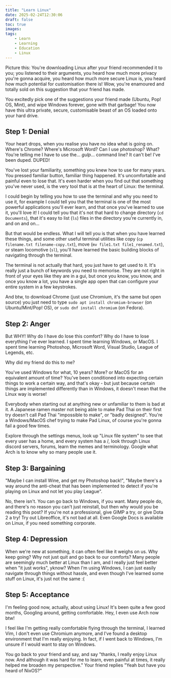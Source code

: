 ```yaml
---
title: "Learn Linux"
date: 2025-02-24T12:30:06
draft: false
toc: true
images:
tags:
    - Learn
    - Learning
    - Education
    - Linux
---
```


Picture this: You're downloading Linux after your friend recommended it to you; you listened 
to their arguments, you heard how much more privacy you're gonna acquire, you heard how much 
more secure Linux is, you heard how much potential for customisation there is! Wow, you're enamoured 
and totally sold on this suggestion that your friend has made.

You excitedly pick one of the suggestions your friend made (Ubuntu, Pop! OS, Mint), and wipe Windows forever, 
gone with that garbage! You now have this ultra private, secure, customisable beast of an OS loaded onto your 
hard drive.

## Step 1: Denial

Your heart drops, when you realise you have no idea what is going on. Where's Chrome? Where's Microsoft Word? 
Can I use photoshop? What? You're telling me I have to use the... *gulp*... command line? It can't be! I've been duped. 
DUPED!

You've lost your familiarity, something you knew how to use for many years. You pressed familiar button, familiar thing 
happened. It's uncomfortable and painful even to lose that. It's even harder when you find out that something you've never 
used, is the very tool that is at the heart of Linux: the terminal.

I could begin by telling you how to use the terminal and why you need to use it, for example I could tell you that 
the terminal is one of the most powerful applications you'll ever learn, and that once you've learned to use it, 
you'll love it! I could tell you that it's not that hard to change directory (``cd Documents``), that it's easy to 
list (``ls``) files in the directory you're currently in, and on and on...

But that would be endless. What I will tell you is that when you have learned these things, and some other useful 
terminal utilities like copy (``cp filename.txt filename-copy.txt``), move (``mv file1.txt file1_renamed.txt``), or 
steam locomotive (``sl``), you'll have learned the basic building blocks of navigating through the terminal.

The terminal is not actually that hard, you just have to get used to it. It's really just a bunch of keywords you need 
to memorise. They are not right in front of your eyes like they are in a gui, but once you know, you know, and once you know 
a lot, you have a single app open that can configure your entire system in a few keystrokes.

And btw, to download Chrome (just use Chromium, it's the same but open source) you just need to 
type ``sudo apt install chromium-browser`` (on Ubuntu/Mint/Pop! OS), or ``sudo dnf install chromium`` (on Fedora).

## Step 2: Anger

But WHY! Why do I have do lose this comfort? Why do I have to lose everything I've ever learned. I spent time learning 
Windows, or MacOS. I spent time learning Photoshop, Microsoft Word, Visual Studio, League of Legends, etc.

Why did my friend do this to me?

You've used Windows for what, 10 years? More? or MacOS for an equivalent amount of time? You've 
been conditioned into expecting certain things to work a certain way, and that's okay - but just because certain things 
are implemented differently than in Windows, it doesn't mean that the Linux way is worse!

Everybody when starting out at anything new or unfamiliar to them is bad at it. A Japanese ramen master not being able to 
make Pad Thai on their first try doesn't call Pad Thai "impossible to make", or "badly designed". You're a Windows/MacOS chef 
trying to make Pad Linux, of course you're gonna fail a good few times.

Explore through the settings menus, look up "Linux file system" to see that every user has a home, and every system has a /, 
look through Linux discord servers, forums, learn the memes and terminology. Google what Arch is to know why so many people use it.

## Step 3: Bargaining

"Maybe I can install Wine, and get my Photoshop back!", "Maybe there's a way around the anti-cheat that has been implemented to detect 
if you're playing on Linux and not let you play League".

No, there isn't. You can go back to Windows, if you want. Many people do, and there's no reason you can't just reinstall, but then 
why would you be reading this post? If you're not a professional, give GIMP a try, or give Dota 2 a try! Try out Libreoffice, it's not bad at all. 
Even Google Docs is available on Linux, if you need something corporate. 

## Step 4: Depression

When we're new at something, it can often feel like it weighs on us. Why keep going? Why not just quit and go back to our comforts? 
Many people are seemingly much better at Linux than I am, and I really just feel better when "it just works", yknow? When I'm using Windows, 
I can just easily navigate through things without hassle, and even though I've learned some stuff on Linux, it's just not the same :(

## Step 5: Acceptance

I'm feeling good now, actually, about using Linux! It's been quite a few good months, Googling around, getting comfortable. Hey, I even use Arch now btw!

I feel like I'm getting really comfortable flying through the terminal, I learned Vim, I don't even use Chromium anymore, and I've found a desktop environment 
that I'm really enjoying. In fact, if I went back to Windows, I'm unsure if I would want to stay on Windows.

You go back to your friend and say, and say "thanks, I really enjoy Linux now. And although it was hard for me to learn, even painful 
at times, it really helped me broaden my perspective." Your friend replies "Yeah but have you heard of NixOS?"
